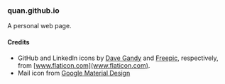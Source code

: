 ### quan.github.io

A personal web page.

#### Credits

- GitHub and LinkedIn icons by [Dave Gandy](https://www.flaticon.com/authors/dave-gandy) and [Freepic](https://www.flaticon.com/authors/freepik), respectively, from [www.flaticon.com](www.flaticon.com).
- Mail icon from [Google Material Design](https://material.io)